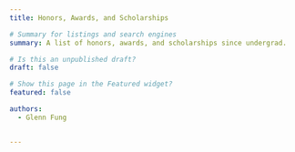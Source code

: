 ```yaml
---
title: Honors, Awards, and Scholarships

# Summary for listings and search engines
summary: A list of honors, awards, and scholarships since undergrad. 

# Is this an unpublished draft?
draft: false

# Show this page in the Featured widget?
featured: false

authors:
  - Glenn Fung


---
```




